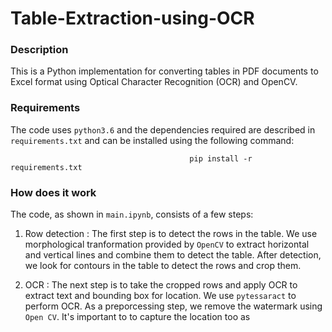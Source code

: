 # Table-Extraction-using-OCR

### Description

This is a Python implementation for converting tables in PDF documents to Excel format using Optical Character Recognition (OCR) and OpenCV.

### Requirements

The code uses `python3.6` and the dependencies required are described in `requirements.txt` and can be installed using the following command:

                                            pip install -r requirements.txt
  
  
### How does it work

The code, as shown in `main.ipynb`, consists of a few steps:

1. Row detection : The first step is to detect the rows in the table. We use morphological tranformation provided by `OpenCV` to extract horizontal and vertical lines and combine them to detect the table. After detection, we look for contours in the table to detect the rows and crop them.

2. OCR : The next step is to take the cropped rows and apply OCR to extract text and bounding box for location. We use `pytessaract` to perform OCR. As a preporcessing step, we remove the watermark using `Open CV`. It's important to to capture the location too as 
                                          
                                          
